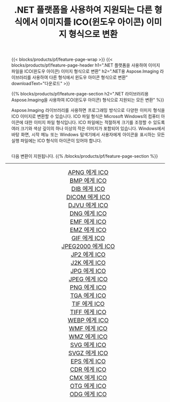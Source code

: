 ﻿---
title: .NET 플랫폼을 사용하여 지원되는 다른 형식에서 이미지를 ICO(윈도우 아이콘) 이미지 형식으로 변환 
weight: 3920
url: /ko/net/conversion/to/ico 
lang: ko
langdirlevel: 2
locales: zh-hans,ja,it,ru,de,es,fr,nl,id,lt,pl,pt,vi,tr,ko,zh-hant,ar,hi,th,sv,cs,uk,he
description: .NET 라이브러리용 Aspose.Imaging을 사용하면 지원되는 다른 이미지 형식에서 ICO(윈도우 아이콘)로 쉽게 변환할 수 있습니다.
---

{{< blocks/products/pf/feature-page-wrap >}}
{{< blocks/products/pf/feature-page-header h1=".NET 플랫폼을 사용하여 이미지 파일을 ICO(윈도우 아이콘) 이미지 형식으로 변환" h2=".NET용 Aspose.Imaging 라이브러리를 사용하여 다른 형식에서 윈도우 아이콘 형식으로 변환" downloadText="다운로드" >}}


{{% blocks/products/pf/feature-page-section  h2=".NET 라이브러리용 Aspose.Imaging을 사용하여 ICO(윈도우 아이콘) 형식으로 지원되는 모든 변환" %}}
<p align=justify>Aspose.Imaging 라이브러리를 사용하면 프로그래밍 방식으로 다양한 이미지 형식을 ICO 이미지로 변환할 수 있습니다. ICO 파일 형식은 Microsoft Windows의 컴퓨터 아이콘에 대한 이미지 파일 형식입니다. ICO 파일에는 적절하게 크기를 조정할 수 있도록 여러 크기와 색상 깊이의 하나 이상의 작은 이미지가 포함되어 있습니다. Windows에서 바탕 화면, 시작 메뉴 또는 Windows 탐색기에서 사용자에게 아이콘을 표시하는 모든 실행 파일에는 ICO 형식의 아이콘이 있어야 합니다.</p>
<br/>
다음 변환이 지원됩니다.
{{% /blocks/products/pf/feature-page-section %}}
<div class="container-fluid productfamilypage bg-gray">
    <div class="convertypes bg-gray agp-content section">
        <div class="container">
		<hr style="margin-left:-20px;"/>
		<div class="row other-converters" style="gap: 10px;font-size: 19px;text-align:center;">
		    <div class='col-md-2 other-converter remove-lp remove-rp'><a href="/imaging/ko/net/conversion/apng-to-ico" style="padding:15px;">APNG 에게 ICO</a></div>
<div class='col-md-2 other-converter remove-lp remove-rp'><a href="/imaging/ko/net/conversion/bmp-to-ico" style="padding:15px;">BMP 에게 ICO</a></div>
<div class='col-md-2 other-converter remove-lp remove-rp'><a href="/imaging/ko/net/conversion/dib-to-ico" style="padding:15px;">DIB 에게 ICO</a></div>
<div class='col-md-2 other-converter remove-lp remove-rp'><a href="/imaging/ko/net/conversion/dicom-to-ico" style="padding:15px;">DICOM 에게 ICO</a></div>
<div class='col-md-2 other-converter remove-lp remove-rp'><a href="/imaging/ko/net/conversion/djvu-to-ico" style="padding:15px;">DJVU 에게 ICO</a></div>
<div class='col-md-2 other-converter remove-lp remove-rp'><a href="/imaging/ko/net/conversion/dng-to-ico" style="padding:15px;">DNG 에게 ICO</a></div>
<div class='col-md-2 other-converter remove-lp remove-rp'><a href="/imaging/ko/net/conversion/emf-to-ico" style="padding:15px;">EMF 에게 ICO</a></div>
<div class='col-md-2 other-converter remove-lp remove-rp'><a href="/imaging/ko/net/conversion/emz-to-ico" style="padding:15px;">EMZ 에게 ICO</a></div>
<div class='col-md-2 other-converter remove-lp remove-rp'><a href="/imaging/ko/net/conversion/gif-to-ico" style="padding:15px;">GIF 에게 ICO</a></div>
<div class='col-md-2 other-converter remove-lp remove-rp'><a href="/imaging/ko/net/conversion/jpeg2000-to-ico" style="padding:15px;">JPEG2000 에게 ICO</a></div>
<div class='col-md-2 other-converter remove-lp remove-rp'><a href="/imaging/ko/net/conversion/jp2-to-ico" style="padding:15px;">JP2 에게 ICO</a></div>
<div class='col-md-2 other-converter remove-lp remove-rp'><a href="/imaging/ko/net/conversion/j2k-to-ico" style="padding:15px;">J2K 에게 ICO</a></div>
<div class='col-md-2 other-converter remove-lp remove-rp'><a href="/imaging/ko/net/conversion/jpg-to-ico" style="padding:15px;">JPG 에게 ICO</a></div>
<div class='col-md-2 other-converter remove-lp remove-rp'><a href="/imaging/ko/net/conversion/jpeg-to-ico" style="padding:15px;">JPEG 에게 ICO</a></div>
<div class='col-md-2 other-converter remove-lp remove-rp'><a href="/imaging/ko/net/conversion/png-to-ico" style="padding:15px;">PNG 에게 ICO</a></div>
<div class='col-md-2 other-converter remove-lp remove-rp'><a href="/imaging/ko/net/conversion/tga-to-ico" style="padding:15px;">TGA 에게 ICO</a></div>
<div class='col-md-2 other-converter remove-lp remove-rp'><a href="/imaging/ko/net/conversion/tif-to-ico" style="padding:15px;">TIF 에게 ICO</a></div>
<div class='col-md-2 other-converter remove-lp remove-rp'><a href="/imaging/ko/net/conversion/tiff-to-ico" style="padding:15px;">TIFF 에게 ICO</a></div>
<div class='col-md-2 other-converter remove-lp remove-rp'><a href="/imaging/ko/net/conversion/webp-to-ico" style="padding:15px;">WEBP 에게 ICO</a></div>
<div class='col-md-2 other-converter remove-lp remove-rp'><a href="/imaging/ko/net/conversion/wmf-to-ico" style="padding:15px;">WMF 에게 ICO</a></div>
<div class='col-md-2 other-converter remove-lp remove-rp'><a href="/imaging/ko/net/conversion/wmz-to-ico" style="padding:15px;">WMZ 에게 ICO</a></div>
<div class='col-md-2 other-converter remove-lp remove-rp'><a href="/imaging/ko/net/conversion/svg-to-ico" style="padding:15px;">SVG 에게 ICO</a></div>
<div class='col-md-2 other-converter remove-lp remove-rp'><a href="/imaging/ko/net/conversion/svgz-to-ico" style="padding:15px;">SVGZ 에게 ICO</a></div>
<div class='col-md-2 other-converter remove-lp remove-rp'><a href="/imaging/ko/net/conversion/eps-to-ico" style="padding:15px;">EPS 에게 ICO</a></div>
<div class='col-md-2 other-converter remove-lp remove-rp'><a href="/imaging/ko/net/conversion/cdr-to-ico" style="padding:15px;">CDR 에게 ICO</a></div>
<div class='col-md-2 other-converter remove-lp remove-rp'><a href="/imaging/ko/net/conversion/cmx-to-ico" style="padding:15px;">CMX 에게 ICO</a></div>
<div class='col-md-2 other-converter remove-lp remove-rp'><a href="/imaging/ko/net/conversion/otg-to-ico" style="padding:15px;">OTG 에게 ICO</a></div>
<div class='col-md-2 other-converter remove-lp remove-rp'><a href="/imaging/ko/net/conversion/odg-to-ico" style="padding:15px;">ODG 에게 ICO</a></div>
                </div>
        </div>
    </div>
</div>
<br/>

